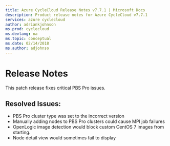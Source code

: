 ```yaml
---
title: Azure CycleCloud Release Notes v7.7.1 | Microsoft Docs
description: Product release notes for Azure CycleCloud v7.7.1
services: azure cyclecloud
author: adriankjohnson
ms.prod: cyclecloud
ms.devlang: na
ms.topic: conceptual
ms.date: 02/14/2018
ms.author: adjohnso
---
```


# Release Notes

This patch release fixes critical PBS Pro issues.

## Resolved Issues:
 * PBS Pro cluster type was set to the incorrect version
 * Manually adding nodes to PBS Pro clusters could cause MPI job failures
 * OpenLogic image detection would block custom CentOS 7 images from starting.
 * Node detail view would sometimes fail to display
